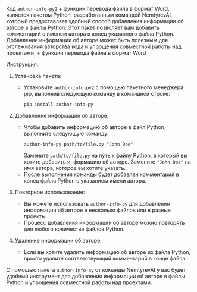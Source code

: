 Код `author-info-py2` + функции перевода файла в формат Word, является пакетом Python, разработанным командой NemtyrevAI, который предоставляет удобный способ добавления информации об авторе в файлы Python. Этот пакет позволяет вам добавить комментарий с именем автора в конец указанного файла Python. Добавление информации об авторе может быть полезным для отслеживания авторства кода и упрощения совместной работы над проектами. + функции перевода файла в формат Word

Инструкция:

1. Установка пакета:
   - Установите `author-info-py2` с помощью пакетного менеджера pip, выполнив следующую команду в командной строке:
     ```
     pip install author-info-py
     ```

2. Добавление информации об авторе:
   - Чтобы добавить информацию об авторе в файл Python, выполните следующую команду:
     ```
     author-info-py path/to/file.py "John Doe"
     ```
     Замените `path/to/file.py` на путь к файлу Python, в который вы хотите добавить информацию об авторе. Замените `"John Doe"` на имя автора, которое вы хотите указать.
   - После выполнения команды будет добавлен комментарий в конец файла Python с указанием имени автора.

3. Повторное использование:
   - Вы можете использовать `author-info-py` для добавления информации об авторе в несколько файлов или в разные проекты.
   - Процесс добавления информации об авторе можно повторять для любого количества файлов Python.

4. Удаление информации об авторе:
   - Если вы хотите удалить информацию об авторе из файла Python, просто удалите соответствующий комментарий в конце файла.

С помощью пакета `author-info-py` от команды NemtyrevAI у вас будет удобный инструмент для добавления информации об авторе в файлы Python и упрощения совместной работы над проектами.

